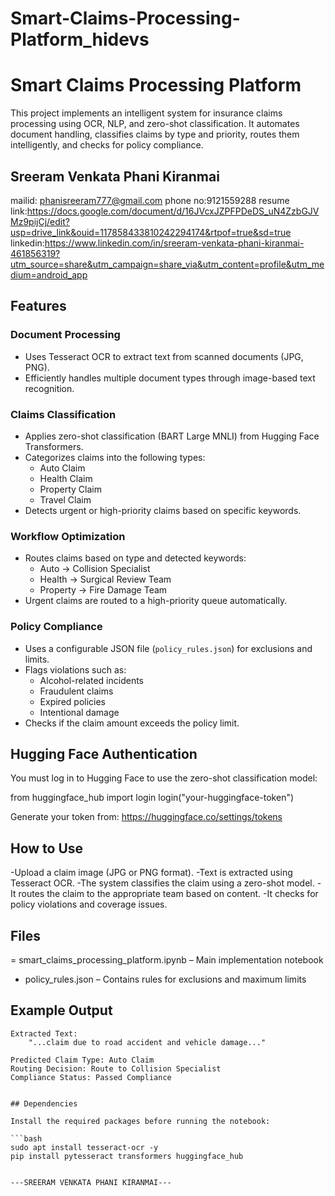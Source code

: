 # Smart-Claims-Processing-Platform_hidevs
# Smart Claims Processing Platform

This project implements an intelligent system for insurance claims processing using OCR, NLP, and zero-shot classification. It automates document handling, classifies claims by type and priority, routes them intelligently, and checks for policy compliance.

## Sreeram Venkata Phani Kiranmai
mailid: phanisreeram777@gmail.com
phone no:9121559288
resume link:https://docs.google.com/document/d/16JVcxJZPFPDeDS_uN4ZzbGJVMz9pijCj/edit?usp=drive_link&ouid=117858433810242294174&rtpof=true&sd=true
linkedin:https://www.linkedin.com/in/sreeram-venkata-phani-kiranmai-461856319?utm_source=share&utm_campaign=share_via&utm_content=profile&utm_medium=android_app

## Features

### Document Processing
- Uses Tesseract OCR to extract text from scanned documents (JPG, PNG).
- Efficiently handles multiple document types through image-based text recognition.

### Claims Classification
- Applies zero-shot classification (BART Large MNLI) from Hugging Face Transformers.
- Categorizes claims into the following types:
  - Auto Claim
  - Health Claim
  - Property Claim
  - Travel Claim
- Detects urgent or high-priority claims based on specific keywords.

### Workflow Optimization
- Routes claims based on type and detected keywords:
  - Auto → Collision Specialist
  - Health → Surgical Review Team
  - Property → Fire Damage Team
- Urgent claims are routed to a high-priority queue automatically.



### Policy Compliance
- Uses a configurable JSON file (`policy_rules.json`) for exclusions and limits.
- Flags violations such as:
  - Alcohol-related incidents
  - Fraudulent claims
  - Expired policies
  - Intentional damage
- Checks if the claim amount exceeds the policy limit.

## Hugging Face Authentication
You must log in to Hugging Face to use the zero-shot classification model:

from huggingface_hub import login
login("your-huggingface-token")

Generate your token from: https://huggingface.co/settings/tokens

## How to Use

-Upload a claim image (JPG or PNG format).
-Text is extracted using Tesseract OCR.
-The system classifies the claim using a zero-shot model.
-It routes the claim to the appropriate team based on content.
-It checks for policy violations and coverage issues.


## Files
= smart_claims_processing_platform.ipynb – Main implementation notebook

- policy_rules.json – Contains rules for exclusions and maximum limits

## Example Output

```text
Extracted Text:
    "...claim due to road accident and vehicle damage..."

Predicted Claim Type: Auto Claim
Routing Decision: Route to Collision Specialist
Compliance Status: Passed Compliance


## Dependencies

Install the required packages before running the notebook:

```bash
sudo apt install tesseract-ocr -y
pip install pytesseract transformers huggingface_hub


---SREERAM VENKATA PHANI KIRANMAI---












